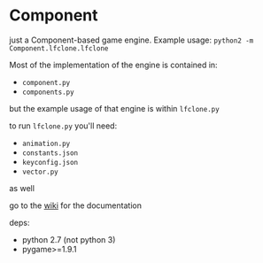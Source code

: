# Component
just a Component-based game engine.
Example usage: `python2 -m Component.lfclone.lfclone`


Most of the implementation of the engine is contained in:
* `component.py`
* `components.py`

but the example usage of that engine is within `lfclone.py`

to run `lfclone.py` you'll need:
* `animation.py`
* `constants.json`
* `keyconfig.json`
* `vector.py`

as well

go to the [wiki](https://github.com/gillett-hernandez/Component/wiki) for the documentation


deps:
* python 2.7 (not python 3)
* pygame>=1.9.1

